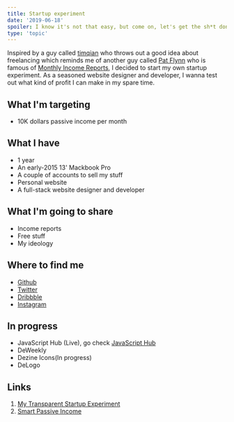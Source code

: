 ```yaml
---
title: Startup experiment
date: '2019-06-18'
spoiler: I know it's not that easy, but come on, let's get the sh*t done.
type: 'topic'
---
```


Inspired by a guy called [timqian](https://github.com/timqian) who throws out a good idea about freelancing which reminds me of another guy called [Pat Flynn](https://twitter.com/patflynn) who is famous of [Monthly Income Reports](https://www.smartpassiveincome.com/income-reports/), I decided to start my own startup experiment. As a seasoned website designer and developer, I wanna test out what kind of profit I can make in my spare time.

## What I'm targeting

+ 10K dollars passive income per month

## What I have

+ 1 year
+ An early-2015 13' Mackbook Pro
+ A couple of accounts to sell my stuff
+ Personal website
+ A full-stack website designer and developer

## What I'm going to share

+ Income reports
+ Free stuff
+ My ideology

## Where to find me

+ [Github](https://github.com/dezineleo)
+ [Twitter](https://twitter.com/dezineleo)
+ [Dribbble](https://dribbble.com/dezineleo)
+ [Instagram](https://instagram.com/dezineleo)

## In progress

+ JavaScript Hub (Live), go check [JavaScript Hub](https://javascript-hub.dezineleo.com)
+ DeWeekly
+ Dezine Icons(In progress)
+ DeLogo

## Links

1. [My Transparent Startup Experiment](https://blog.t9t.io/transparent-startup-experiment-2019-05-20/)
2. [Smart Passive Income](https://www.smartpassiveincome.com/)



